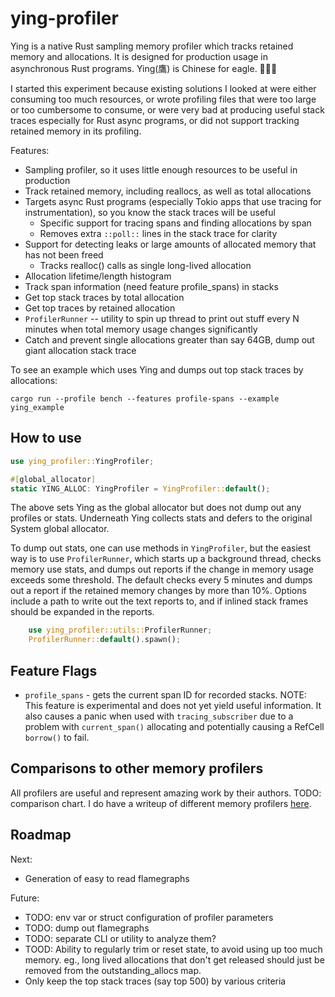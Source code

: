 # ying-profiler

Ying is a native Rust sampling memory profiler which tracks retained memory and allocations.  It is designed for production usage in asynchronous Rust programs.  Ying(鷹) is Chinese for eagle.  🦅🦅🦅

I started this experiment because existing solutions I looked at were either consuming too much resources, or
wrote profiling files that were too large or too cumbersome to consume, or were very bad at producing useful
stack traces especially for Rust async programs, or did not support tracking retained memory in its profiling.

Features:
* Sampling profiler, so it uses little enough resources to be useful in production
* Track retained memory, including reallocs, as well as total allocations
* Targets async Rust programs (especially Tokio apps that use tracing for instrumentation), so you know the stack traces will be useful
  - Specific support for tracing spans and finding allocations by span
  - Removes extra `::poll::` lines in the stack trace for clarity
* Support for detecting leaks or large amounts of allocated memory that has not been freed
  - Tracks realloc() calls as single long-lived allocation
* Allocation lifetime/length histogram
* Track span information (need feature profile_spans) in stacks
* Get top stack traces by total allocation
* Get top traces by retained allocation
* `ProfilerRunner` -- utility to spin up thread to print out stuff every N minutes when total memory usage changes significantly
* Catch and prevent single allocations greater than say 64GB, dump out giant allocation stack trace

To see an example which uses Ying and dumps out top stack traces by allocations:

`cargo run --profile bench --features profile-spans --example ying_example`

## How to use

```rust
use ying_profiler::YingProfiler;

#[global_allocator]
static YING_ALLOC: YingProfiler = YingProfiler::default();
```

The above sets Ying as the global allocator but does not dump out any profiles or stats.  Underneath Ying collects stats and defers to the original System global allocator.

To dump out stats, one can use methods in `YingProfiler`, but the easiest way is to use `ProfilerRunner`, which starts up a background thread, checks memory use stats, and dumps out reports if the change in memory usage exceeds some threshold.  The default checks every 5 minutes and dumps out a report if the retained memory changes by more than 10%.  Options include a path to write out the text reports to, and if inlined stack frames should be expanded in the reports.

```rust
    use ying_profiler::utils::ProfilerRunner;
    ProfilerRunner::default().spawn();
```

## Feature Flags

- `profile_spans` - gets the current span ID for recorded stacks.   NOTE: This feature is experimental and does not yet yield useful information.  It also causes a panic when used with `tracing_subscriber` due to a problem with `current_span()` allocating and potentially causing a RefCell `borrow()` to fail.

## Comparisons to other memory profilers

All profilers are useful and represent amazing work by their authors.  TODO: comparison chart.
I do have a writeup of different memory profilers [here](https://github.com/velvia/links/blob/main/rust.md#memoryheap-profiling).

## Roadmap

Next:
* Generation of easy to read flamegraphs

Future:
- TODO: env var or struct configuration of profiler parameters
- TODO: dump out flamegraphs
- TODO: separate CLI or utility to analyze them?
- TOOD: Ability to regularly trim or reset state, to avoid using up too much memory.  eg., long lived allocations that don't get released should just be removed from the outstanding_allocs map.
- Only keep the top stack traces (say top 500) by various criteria
